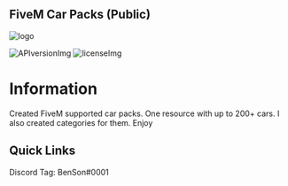 ## FiveM Car Packs (Public)

[APIversionImg]: https://img.shields.io/badge/CustomPack%20staus-Stable-green
[licenseImg]: https://img.shields.io/badge/Version-0.6-blue

[logo]: https://i.imgur.com/WeTNe2w.jpg
<!-- The stuff above isn't visible in the readme -->

![logo]

 ![APIversionImg] ![licenseImg]

# Information 

Created FiveM supported car packs. One resource with up to 200+ cars. I also created categories for them. Enjoy 


## Quick Links

Discord Tag: BenSon#0001
